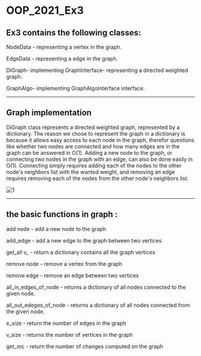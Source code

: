 # OOP_2021_Ex3

<h2>Ex3 contains the following classes: </h2>

<p>NodeData - representing a vertex in the graph.</p>
<p>EdgeData - representing a edge in the graph.</p>
<p>DiGraph- implementing GraphInterface- representing a directed weighted graph.</p>
<p>GraphAlgo- implementing GraphAlgoInterface interface.</p>

<hr>

<h2>Graph implementation</h2>

DiGraph class represents a directed weighted graph, represented by a dictionary. The reason we chose to represent the graph in a dictionary is because it allows easy access to each node in the graph, therefor questions like whether two nodes are connected and how many edges are in the graph can be answered in O(1). Adding a new node to the graph, or connecting two nodes in the graph with an edge, can also be done easily in O(1). Connecting simply requires adding each of the nodes to the other node's neighbors list with the wanted weight, and removing an edge requires removing each of the nodes from the other node's neighbors list.

![1](https://user-images.githubusercontent.com/88532380/146683277-3d0431bc-5173-4d1c-9695-f2cb47665f31.png)

<hr>

<h2>the basic functions in graph :</h2>
<p>add node - add a new node to the graph</p>
<p>add_edge - add a new edge to the graph between two vertices</p>
<p>get_all v_ - return a dictionary contains all the graph vertices</p>
<p>remove node - remove a vertex from the graph</p>
<p>remove edge - remove an edge between two vertices</p>
<p>all_in_edges_of_node - returns a dictionary of all nodes connected to the given node.</p>
<p>all_out_edeges_of_node - returns a dictionary of all nodes connected from the given node.</p>
<p>e_size - return the number of edges in the graph</p>
<p>v_size - returns the number of vertices in the graph</p>
<p>get_mc - return the number of changes computed on the graph</p>
